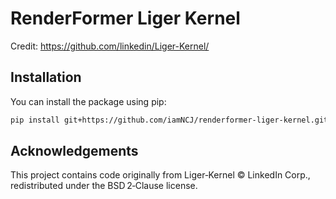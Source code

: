 # RenderFormer Liger Kernel

Credit: https://github.com/linkedin/Liger-Kernel/

## Installation

You can install the package using pip:

```bash
pip install git+https://github.com/iamNCJ/renderformer-liger-kernel.git
```

## Acknowledgements

This project contains code originally from Liger‑Kernel © LinkedIn Corp., redistributed under the BSD 2‑Clause license.

